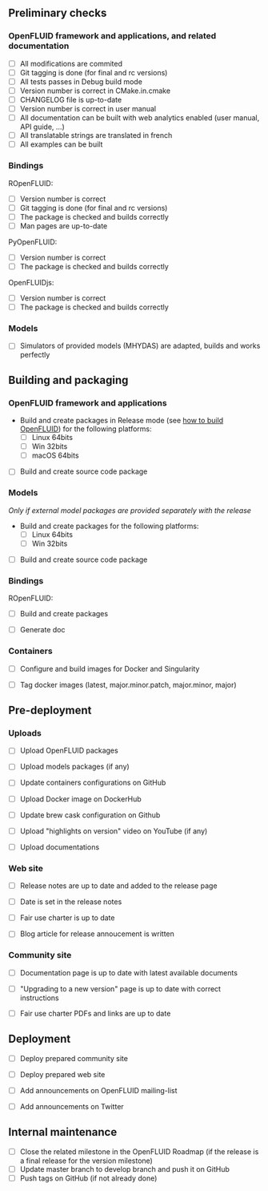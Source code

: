 
## Preliminary checks

### OpenFLUID framework and applications, and related documentation

* [ ] All modifications are commited
* [ ] Git tagging is done (for final and rc versions)
* [ ] All tests passes in Debug build mode
* [ ] Version number is correct in CMake.in.cmake
* [ ] CHANGELOG file is up-to-date
* [ ] Version number is correct in user manual
* [ ] All documentation can be built with web analytics enabled (user manual, API guide, ...)
* [ ] All translatable strings are translated in french
* [ ] All examples can be built

### Bindings

ROpenFLUID:

* [ ] Version number is correct
* [ ] Git tagging is done (for final and rc versions)
* [ ] The package is checked and builds correctly
* [ ] Man pages are up-to-date

PyOpenFLUID:

* [ ] Version number is correct
* [ ] The package is checked and builds correctly

OpenFLUIDjs:

* [ ] Version number is correct
* [ ] The package is checked and builds correctly

### Models

* [ ] Simulators of provided models (MHYDAS) are adapted, builds and works perfectly


## Building and packaging

### OpenFLUID framework and applications

* Build and create packages in Release mode (see [how to build OpenFLUID](../coredev/build.md)) for the following platforms:
    * [ ] Linux 64bits
    * [ ] Win 32bits
    * [ ] macOS 64bits
* [ ] Build and create source code package


### Models

_Only if external model packages are provided separately with the release_

* Build and create packages for the following platforms:
    * [ ] Linux 64bits
    * [ ] Win 32bits
* [ ] Build and create source code package


### Bindings

ROpenFLUID:

* [ ] Build and create packages
* [ ] Generate doc


### Containers

* [ ] Configure and build images for Docker and Singularity
* [ ] Tag docker images (latest, major.minor.patch, major.minor, major)


## Pre-deployment

### Uploads

* [ ] Upload OpenFLUID packages
* [ ] Upload models packages (if any)
* [ ] Update containers configurations on GitHub
* [ ] Upload Docker image on DockerHub
* [ ] Update brew cask configuration on Github
* [ ] Upload "highlights on version" video on YouTube (if any)
* [ ] Upload documentations


### Web site

* [ ] Release notes are up to date and added to the release page
* [ ] Date is set in the release notes
* [ ] Fair use charter is up to date
* [ ] Blog article for release annoucement is written


### Community site

* [ ] Documentation page is up to date with latest available documents
* [ ] "Upgrading to a new version" page is up to date with correct instructions
* [ ] Fair use charter PDFs and links are up to date


## Deployment


* [ ] Deploy prepared community site
* [ ] Deploy prepared web site
* [ ] Add announcements on OpenFLUID mailing-list
* [ ] Add announcements on Twitter


## Internal maintenance

* [ ] Close the related milestone in the OpenFLUID Roadmap (if the release is a final release for the version milestone)
* [ ] Update master branch to develop branch and push it on GitHub
* [ ] Push tags on GitHub (if not already done)